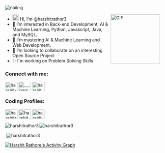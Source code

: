 <p align="left"> <img src="https://komarev.com/ghpvc/?username=harshitrathor3&label=Profile%20views&color=0e75b6&style=flat" alt="naik-g" /> </p>



<img align="right" alt="GIF" height="160px" src="https://media.giphy.com/media/du3J3cXyzhj75IOgvA/giphy.gif" />




- <img hei src="https://raw.githubusercontent.com/MartinHeinz/MartinHeinz/master/wave.gif" width="20px" height="20px"> Hi, I’m @harshitrathor3
- 👀 I’m interested in Back-end Development, AI & Machine Learning, Python, Javascript, Java, and MySQL.
- 🌱 I'm mastering AI & Machine Learning and Web Development.
- 💞️ I’m looking to collaborate on an interesting Open Source Project
- ✨ I'm working on Problem Solving Skills

<h3 align="left">Connect with me:</h3>
<p align="left">
<a href="https://www.linkedin.com/in/harshit-rathore-53107b20b" target="blank"><img align="center" src="https://raw.githubusercontent.com/rahuldkjain/github-profile-readme-generator/master/src/images/icons/Social/linked-in-alt.svg" alt="harshit-rathore-53107b20b" height="30" width="40" /></a>
<a href="https://instagram.com/___harshit___rathore___" target="blank"><img align="center" src="https://raw.githubusercontent.com/rahuldkjain/github-profile-readme-generator/master/src/images/icons/Social/instagram.svg" alt="___harshit___rathore___" height="30" width="40" /></a>
<a href="https://twitter.com/harshit_rathor3" target="blank"><img align="center" src="https://raw.githubusercontent.com/rahuldkjain/github-profile-readme-generator/master/src/images/icons/Social/twitter.svg" alt="harshit_rathor3" height="30" width="40" /></a>
</p>
  
<h3 align="left">Coding Profiles:</h3>
<p align="left">
<a href="https://www.hackerrank.com/harshitrathore3" target="blank"><img align="center" src="https://raw.githubusercontent.com/rahuldkjain/github-profile-readme-generator/master/src/images/icons/Social/hackerrank.svg" alt="harshitrathore3" height="30" width="40" /></a>
<a href="https://www.codechef.com/users/harshit_rathr3" target="blank"><img align="center" src="https://cdn.jsdelivr.net/npm/simple-icons@3.1.0/icons/codechef.svg" alt="harshit_rathr3" height="30" width="40" /></a>
<a href="https://www.leetcode.com/harshit_rathr3" target="blank"><img align="center" src="https://raw.githubusercontent.com/rahuldkjain/github-profile-readme-generator/master/src/images/icons/Social/leet-code.svg" alt="harshit_rathr3" height="30" width="40" /></a>
</p>


<p><img align="left" src="https://github-readme-stats.vercel.app/api/top-langs?username=harshitrathor3&show_icons=true&locale=en&layout=compact" alt="harshitrathor3" /></p>




<p><img align="center" src="https://github-readme-streak-stats.herokuapp.com/?user=harshitrathor3&" alt="harshitrathor3" /></p>

<p>&nbsp;<img align="center" src="https://github-readme-stats.vercel.app/api?username=harshitrathor3&show_icons=true&locale=en" alt="harshitrathor3" /></p>


<a href="https://github.com/harshitrathor3/github-readme-activity-graph"><img alt="Harshit Rathore's Activity Graph" src="https://activity-graph.herokuapp.com/graph?username=harshitrathor3" /></a>







<!---
harshitrathor3/harshitrathor3 is a ✨ special ✨ repository because its `README.md` (this file) appears on your GitHub profile.
You can click the Preview link to take a look at your changes.
--->
